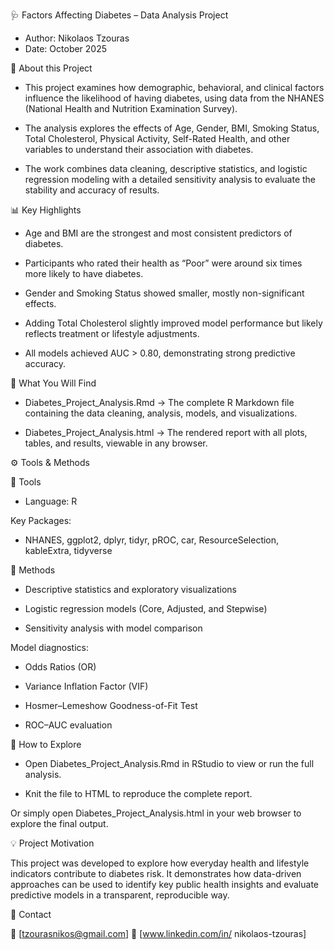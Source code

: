 🩺 Factors Affecting Diabetes – Data Analysis Project

- Author: Nikolaos Tzouras
- Date: October 2025


🧠 About this Project

- This project examines how demographic, behavioral, and clinical factors influence the likelihood of having diabetes, using data from the NHANES (National Health and Nutrition Examination Survey).

- The analysis explores the effects of Age, Gender, BMI, Smoking Status, Total Cholesterol, Physical Activity, Self-Rated Health, and other variables to understand their association with diabetes.

- The work combines data cleaning, descriptive statistics, and logistic regression modeling with a detailed sensitivity analysis to evaluate the stability and accuracy of results.


📊 Key Highlights

- Age and BMI are the strongest and most consistent predictors of diabetes.

- Participants who rated their health as “Poor” were around six times more likely to have diabetes.

- Gender and Smoking Status showed smaller, mostly non-significant effects.

- Adding Total Cholesterol slightly improved model performance but likely reflects treatment or lifestyle adjustments.

- All models achieved AUC > 0.80, demonstrating strong predictive accuracy.


📁 What You Will Find

- Diabetes_Project_Analysis.Rmd → The complete R Markdown file containing the data cleaning, analysis, models, and visualizations.

- Diabetes_Project_Analysis.html → The rendered report with all plots, tables, and results, viewable in any browser.


⚙️ Tools & Methods

🧩 Tools

- Language: R

Key Packages:
- NHANES, ggplot2, dplyr, tidyr, pROC, car, ResourceSelection, kableExtra, tidyverse


🧮 Methods

- Descriptive statistics and exploratory visualizations

- Logistic regression models (Core, Adjusted, and Stepwise)

- Sensitivity analysis with model comparison

Model diagnostics:

- Odds Ratios (OR)

- Variance Inflation Factor (VIF)

- Hosmer–Lemeshow Goodness-of-Fit Test

- ROC–AUC evaluation


🚀 How to Explore

- Open Diabetes_Project_Analysis.Rmd in RStudio to view or run the full analysis.

- Knit the file to HTML to reproduce the complete report.

Or simply open Diabetes_Project_Analysis.html in your web browser to explore the final output.



💡 Project Motivation

This project was developed to explore how everyday health and lifestyle indicators contribute to diabetes risk. It demonstrates how data-driven approaches can be used to identify key public health insights and evaluate predictive models in a transparent, reproducible way.



🧾 Contact

📧 [tzourasnikos@gmail.com]
🔗 [www.linkedin.com/in/
nikolaos-tzouras]

